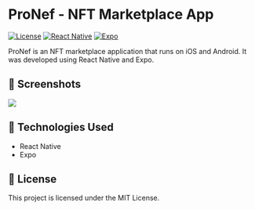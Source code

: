 # ProNef - NFT Marketplace App

[![License](https://img.shields.io/badge/License-MIT-blue.svg)](https://opensource.org/licenses/MIT)
[![React Native](https://img.shields.io/badge/React%20Native-v0.71.8-blue)](https://reactnative.dev/)
[![Expo](https://img.shields.io/badge/Expo-v48.0.18-blueviolet)](https://expo.dev/)

ProNef is an NFT marketplace application that runs on iOS and Android. It was developed using React Native and Expo.

## 📱 Screenshots

![](https://nefpro.vercel.app/static/media/scene.0c9a4cc167442c9b3806.png)

## 🔧 Technologies Used

- React Native
- Expo

## 📄 License

This project is licensed under the MIT License.
